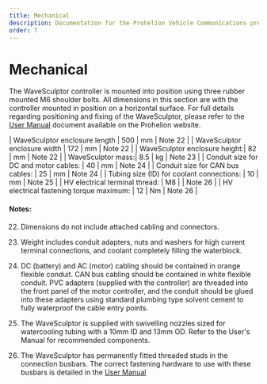 ```yaml
---
title: Mechanical
description: Documentation for the Prohelion Vehicle Communications protocol
order: 7
---
```


# Mechanical 

The WaveSculptor controller is mounted into position using three rubber mounted M6 shoulder bolts.  All dimensions in this section are with the controller mounted in position on a horizontal surface.  For full details regarding positioning and fixing of the WaveSculptor, please refer to the [User Manual](../User_Manual/index.md) document available on the Prohelion website.

| WaveSculptor enclosure length | 500 | mm | Note 22 |
| WaveSculptor enclosure width | 172 | mm | Note 22 |
| WaveSculptor enclosure height:| 82 | mm | Note 22 |
| WaveSculptor mass:| 8.5 | kg | Note 23  |
| Conduit size for DC and motor cables:	| 40 | mm | Note 24 |
| Conduit size for CAN bus cables: | 25 | mm | Note 24 |
| Tubing size (ID) for coolant connections: | 10 | mm | Note 25 |
| HV electrical terminal thread: | M8 |  | Note 26 |
| HV electrical fastening torque maximum: | 12 | Nm | Note 26 |

#### Notes:

22) Dimensions do not include attached cabling and connectors.

23) Weight includes conduit adapters, nuts and washers for high current terminal connections, and coolant completely filling the waterblock.

24) DC (battery) and AC (motor) cabling should be contained in orange flexible conduit. CAN bus cabling should be contained in white flexible conduit.  PVC adapters (supplied with the controller) are threaded into the front panel of the motor controller, and the conduit should be glued into these adapters using standard plumbing type solvent cement to fully waterproof the cable entry points.

25) The WaveSculptor is supplied with swivelling nozzles sized for watercooling tubing with a 10mm ID and 13mm OD.  Refer to the User's Manual for recommended components.

26) The WaveSculptor has permanently fitted threaded studs in the connection busbars.  The correct fastening hardware to use with these busbars is detailed in the [User Manual](../User_Manual/index.md)

